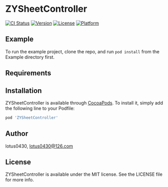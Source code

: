 # ZYSheetController

[![CI Status](https://img.shields.io/travis/lotus0430/ZYSheetController.svg?style=flat)](https://travis-ci.org/lotus0430/ZYSheetController)
[![Version](https://img.shields.io/cocoapods/v/ZYSheetController.svg?style=flat)](https://cocoapods.org/pods/ZYSheetController)
[![License](https://img.shields.io/cocoapods/l/ZYSheetController.svg?style=flat)](https://cocoapods.org/pods/ZYSheetController)
[![Platform](https://img.shields.io/cocoapods/p/ZYSheetController.svg?style=flat)](https://cocoapods.org/pods/ZYSheetController)

## Example

To run the example project, clone the repo, and run `pod install` from the Example directory first.

## Requirements

## Installation

ZYSheetController is available through [CocoaPods](https://cocoapods.org). To install
it, simply add the following line to your Podfile:

```ruby
pod 'ZYSheetController'
```

## Author

lotus0430, lotus0430@126.com

## License

ZYSheetController is available under the MIT license. See the LICENSE file for more info.
